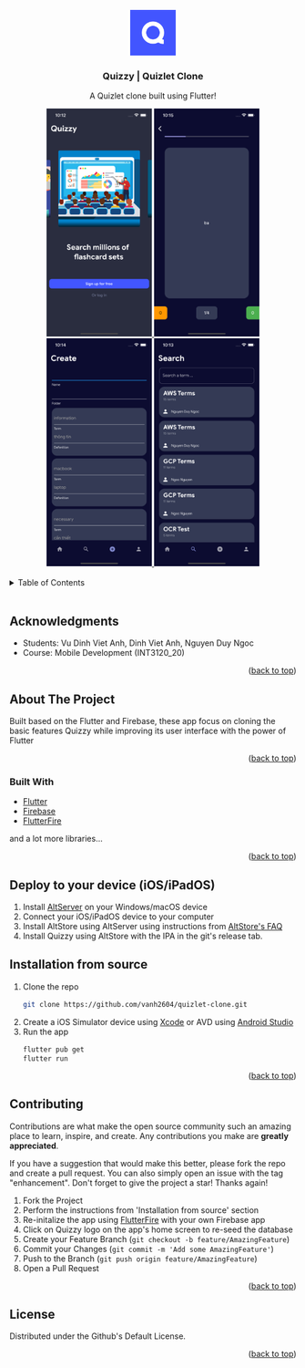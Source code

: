 <!-- <div id="top"></div> -->
<!-- [![Contributors][contributors-shield]][contributors-url] -->
<!-- [![Forks][forks-shield]][forks-url] -->
<!-- [![Stargazers][stars-shield]][stars-url] -->
<!-- [![Issues][issues-shield]][issues-url] -->
<!-- [![MIT License][license-shield]][license-url] -->
<!-- [![LinkedIn][linkedin-shield]][linkedin-url] -->

<br />
<div align="center">
  <a href="https://github.com/vanh2604/quizlet-clone">
    <img src="assets/quizzy.png" alt="Logo" width="80" height="80">
  </a>

<h3 align="center">Quizzy | Quizlet Clone</h3>
  <p align="center">
    A Quizlet clone built using Flutter!
  </p>
</div>

<div align="center">
  <a href="https://github.com/vanh2604/flutterplayground">
    <img src="screenshots/Introduction.png" alt="Screenshot" height="400">
  </a>
  <a href="https://github.com/vanh2604/flutterplayground">
    <img src="screenshots/Flashcard.png" alt="Screenshot" height="400">
  </a>
  <a href="https://github.com/vanh2604/flutterplayground">
    <img src="screenshots/Create.png" alt="Screenshot" height="400">
  </a>
  <a href="https://github.com/vanh2604/flutterplayground">
    <img src="screenshots/Search.png" alt="Screenshot" height="400">
  </a>
</div>

<br/>

<details>
  <summary>Table of Contents</summary>
  <ol>
    <li><a href="#acknowledgments">Acknowledgments</a></li>
    <li>
      <a href="#about-the-project">About The Project</a>
      <ul>
        <li><a href="#built-with">Built With</a></li>
      </ul>
    </li>
    <li><a href="#installation">Installation</a></li>
    <li><a href="#contributing">Contributing</a></li>
    <li><a href="#license">License</a></li>
    <li><a href="#contact">Contact</a></li>
  </ol>
</details>

<br/>

## Acknowledgments

- Students: Vu Dinh Viet Anh, Dinh Viet Anh, Nguyen Duy Ngoc
- Course: Mobile Development (INT3120_20)

<p align="right">(<a href="#top">back to top</a>)</p>

## About The Project

<div align="center">
<!--   <a href="https://github.com/nooeen/flutterplayground">
    <img src="images/homepage.png" alt="Screenshot" width="188" height="334">
  </a>
  <a href="https://github.com/nooeen/flutterplayground">
    <img src="images/productpage.png" alt="Screenshot" width="188" height="334">
  </a>
  <a href="https://github.com/nooeen/flutterplayground">
    <img src="images/helloworld1.png" alt="Screenshot" width="188" height="334">
  </a>
  <a href="https://github.com/nooeen/flutterplayground">
    <img src="images/helloworld2.png" alt="Screenshot" width="188" height="334">
  </a> -->
</div>

Built based on the Flutter and Firebase, these app focus on cloning the basic features Quizzy while improving its user interface with the power of Flutter

<p align="right">(<a href="#top">back to top</a>)</p>

### Built With

- [Flutter](https://flutter.dev/)
- [Firebase](https://firebase.google.com/)
- [FlutterFire](https://firebase.flutter.dev/)

and a lot more libraries...

<p align="right">(<a href="#top">back to top</a>)</p>

## Deploy to your device (iOS/iPadOS)
1. Install [AltServer](https://altstore.io/) on your Windows/macOS device 
2. Connect your iOS/iPadOS device to your computer 
3. Install AltStore using AltServer using instructions from [AltStore's FAQ](https://faq.altstore.io/)
4. Install Quizzy using AltStore with the IPA in the git's release tab.

## Installation from source

1. Clone the repo
   ```sh
   git clone https://github.com/vanh2604/quizlet-clone.git
   ```
2. Create a iOS Simulator device using [Xcode](https://developer.apple.com/xcode/) or AVD using [Android Studio](https://developer.android.com/studio)
3. Run the app
   ```
   flutter pub get
   flutter run
   ```

<p align="right">(<a href="#top">back to top</a>)</p>

## Contributing

Contributions are what make the open source community such an amazing place to learn, inspire, and create. Any contributions you make are **greatly appreciated**.

If you have a suggestion that would make this better, please fork the repo and create a pull request. You can also simply open an issue with the tag "enhancement".
Don't forget to give the project a star! Thanks again!

1. Fork the Project
2. Perform the instructions from 'Installation from source' section
3. Re-initalize the app using [FlutterFire](https://firebase.flutter.dev/) with your own Firebase app
4. Click on Quizzy logo on the app's home screen to re-seed the database
5. Create your Feature Branch (`git checkout -b feature/AmazingFeature`)
6. Commit your Changes (`git commit -m 'Add some AmazingFeature'`)
7. Push to the Branch (`git push origin feature/AmazingFeature`)
8. Open a Pull Request

<p align="right">(<a href="#top">back to top</a>)</p>

## License

Distributed under the Github's Default License.

<p align="right">(<a href="#top">back to top</a>)</p>

<!-- MARKDOWN LINKS & IMAGES -->
<!-- https://www.markdownguide.org/basic-syntax/#reference-style-links -->
[contributors-shield]: https://img.shields.io/github/contributors/nooeen/flutterplayground.svg?style=for-the-badge
[contributors-url]: https://github.com/nooeen/flutterplayground/graphs/contributors
[forks-shield]: https://img.shields.io/github/forks/nooeen/flutterplayground.svg?style=for-the-badge
[forks-url]: https://github.com/nooeen/flutterplayground/network/members
[stars-shield]: https://img.shields.io/github/stars/nooeen/flutterplayground.svg?style=for-the-badge
[stars-url]: https://github.com/nooeen/flutterplayground/stargazers
[issues-shield]: https://img.shields.io/github/issues/nooeen/flutterplayground.svg?style=for-the-badge
[issues-url]: https://github.com/nooeen/flutterplayground/issues
[license-shield]: https://img.shields.io/github/license/nooeen/flutterplayground.svg?style=for-the-badge
[license-url]: https://github.com/nooeen/flutterplayground/blob/master/LICENSE.txt
[linkedin-shield]: https://img.shields.io/badge/-LinkedIn-black.svg?style=for-the-badge&logo=linkedin&colorB=555
[linkedin-url]: https://linkedin.com/in/neeoon
[product-screenshot1]: images/homepage.png
[product-screenshot2]: images/productpage.png
[product-screenshot3]: images/helloworld.png
